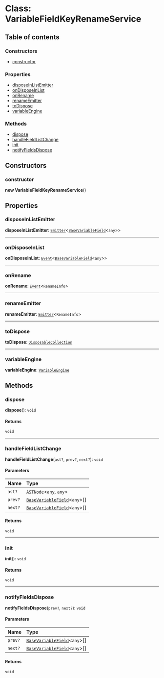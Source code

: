 # Class: VariableFieldKeyRenameService

## Table of contents

### Constructors

* [constructor](/en/auto-docs/editor/classes/VariableFieldKeyRenameService.md#constructor)

### Properties

* [disposeInListEmitter](/en/auto-docs/editor/classes/VariableFieldKeyRenameService.md#disposeinlistemitter)
* [onDisposeInList](/en/auto-docs/editor/classes/VariableFieldKeyRenameService.md#ondisposeinlist)
* [onRename](/en/auto-docs/editor/classes/VariableFieldKeyRenameService.md#onrename)
* [renameEmitter](/en/auto-docs/editor/classes/VariableFieldKeyRenameService.md#renameemitter)
* [toDispose](/en/auto-docs/editor/classes/VariableFieldKeyRenameService.md#todispose)
* [variableEngine](/en/auto-docs/editor/classes/VariableFieldKeyRenameService.md#variableengine)

### Methods

* [dispose](/en/auto-docs/editor/classes/VariableFieldKeyRenameService.md#dispose)
* [handleFieldListChange](/en/auto-docs/editor/classes/VariableFieldKeyRenameService.md#handlefieldlistchange)
* [init](/en/auto-docs/editor/classes/VariableFieldKeyRenameService.md#init)
* [notifyFieldsDispose](/en/auto-docs/editor/classes/VariableFieldKeyRenameService.md#notifyfieldsdispose)

## Constructors

### constructor

**new VariableFieldKeyRenameService**()

## Properties

### disposeInListEmitter

**disposeInListEmitter**: [`Emitter`](/en/auto-docs/editor/classes/Emitter.md)<[`BaseVariableField`](/en/auto-docs/editor/classes/BaseVariableField.md)<`any`>>

***

### onDisposeInList

**onDisposeInList**: [`Event`](/en/auto-docs/editor/interfaces/Event-1.md)<[`BaseVariableField`](/en/auto-docs/editor/classes/BaseVariableField.md)<`any`>>

***

### onRename

**onRename**: [`Event`](/en/auto-docs/editor/interfaces/Event-1.md)<`RenameInfo`>

***

### renameEmitter

**renameEmitter**: [`Emitter`](/en/auto-docs/editor/classes/Emitter.md)<`RenameInfo`>

***

### toDispose

**toDispose**: [`DisposableCollection`](/en/auto-docs/editor/classes/DisposableCollection.md)

***

### variableEngine

**variableEngine**: [`VariableEngine`](/en/auto-docs/editor/classes/VariableEngine.md)

## Methods

### dispose

**dispose**(): `void`

#### Returns

`void`

***

### handleFieldListChange

**handleFieldListChange**(`ast?`, `prev?`, `next?`): `void`

#### Parameters

| Name | Type |
| :------ | :------ |
| `ast?` | [`ASTNode`](/en/auto-docs/editor/classes/ASTNode.md)<`any`, `any`> |
| `prev?` | [`BaseVariableField`](/en/auto-docs/editor/classes/BaseVariableField.md)<`any`>\[] |
| `next?` | [`BaseVariableField`](/en/auto-docs/editor/classes/BaseVariableField.md)<`any`>\[] |

#### Returns

`void`

***

### init

**init**(): `void`

#### Returns

`void`

***

### notifyFieldsDispose

**notifyFieldsDispose**(`prev?`, `next?`): `void`

#### Parameters

| Name | Type |
| :------ | :------ |
| `prev?` | [`BaseVariableField`](/en/auto-docs/editor/classes/BaseVariableField.md)<`any`>\[] |
| `next?` | [`BaseVariableField`](/en/auto-docs/editor/classes/BaseVariableField.md)<`any`>\[] |

#### Returns

`void`
